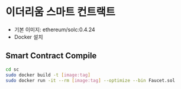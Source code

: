 # 이더리움 스마트 컨트랙트


- 기본 이미지:  ethereum/solc:0.4.24 
- Docker 설치



## Smart Contract Compile

```sh
cd sc
sudo docker build -t [image:tag]
sudo docker run -it --rm [image:tag] --optimize --bin Faucet.sol
```
